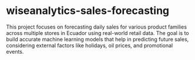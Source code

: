 # wiseanalytics-sales-forecasting
This project focuses on forecasting daily sales for various product families across multiple stores in Ecuador using real-world retail data. The goal is to build accurate machine learning models that help in predicting future sales, considering external factors like holidays, oil prices, and promotional events.
